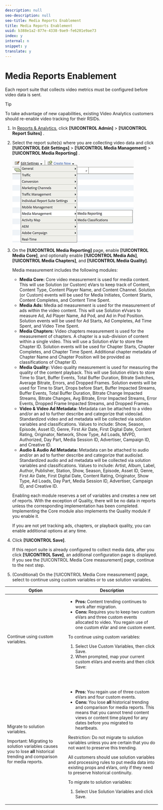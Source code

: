 ```yaml
---
description: null
seo-description: null
seo-title: Media Reports Enablement
title: Media Reports Enablement
uuid: b388e1a2-877e-4338-9ae9-fe6201e9ae73
index: y
internal: n
snippet: y
translate: y
---
```


# Media Reports Enablement

<a id="section_48B5830857DF4044BAF8E27DB0AB9D30"></a>

Each report suite that collects video metrics must be configured before video data is sent.

>[!TIP]
>
>To take advantage of new capabilities, existing Video Analytics customers should re-enable video tracking for their RSIDs.

1. In [Reports & Analytics](https://my.omniture.com/login/), click  **[!UICONTROL Admin]** > **[!UICONTROL Report Suites]** . 

1. Select the report suite(s) where you are collecting video data and click  **[!UICONTROL Edit Settings]** > **[!UICONTROL Media Management]** > **[!UICONTROL Media Reporting]** .

   <a id="fig_091C05FE4F064B8F81CC3A93C2AC04DF"></a>

   ![](assets/media-reporting.png) 

1. On the **[!UICONTROL Media Reporting]** page, enable **[!UICONTROL Media Core]**, and optionally enable **[!UICONTROL Media Ads]**, **[!UICONTROL Media Chapters]**, and **[!UICONTROL Media Quality]**.

   Media measurement includes the following modules:

    * **Media Core:** Core video measurement is used for media content. This will use Solution (or Custom) eVars to keep track of Content, Content Type, Content Player Name, and Content Channel. Solution (or Custom) events will be used for Media Initiates, Content Starts, Content Completes, and Content Time Spent. 
    * **Media Ads:** Media ad measurement is used for the measurement of ads within the video content. This will use Solution eVvars to measure Ad, Ad Player Name, Ad Pod, and Ad in Pod Position. Solution events will be used for Ad Starts, Ad Completes, Ad Time Spent, and Video Time Spent. 
    * **Media Chapters:** Video chapters measurement is used for the measurement of chapters. A chapter is a sub-division of content within a single video. This will use a Solution eVar to store the Chapter ID. Solution events will be used for Chapter Starts, Chapter Completes, and Chapter Time Spent. Additional chapter metadata of Chapter Name and Chapter Position will be provided as classifications of Chapter ID. 
    * **Media Quality:** Video quality measurement is used for measuring the quality of the content playback. This will use Solution eVars to store Time to Start, Buffer Events, Total Buffer Duration, Bitrate Switches, Average Bitrate, Errors, and Dropped Frames. Solution events will be used for Time to Start, Drops before Start, Buffer Impacted Streams, Buffer Events, Total Buffer Duration, Bitrate Change Impacted Streams, Bitrate Changes, Avg Bitrate, Error Impacted Streams, Error Events, Dropped Frame Impacted Streams, and Dropped Frames. 
    * **Video & Video Ad Metadata:** Metadata can be attached to a video and/or an ad to further describe and categorize that video/ad. Standardized video and ad metadata will be collected via solution variables and classifications. Values to include: Show, Season, Episode, Asset ID, Genre, First Air Date, First Digital Date, Content Rating, Originator, Network, Show Type, Ad Loads, MVPD, Authorized, Day Part, Media Session ID, Advertiser, Campaign ID, and Creative ID. 
    * **Audio & Audio Ad Metadata:** Metadata can be attached to audio and/or an ad to further describe and categorize that audio/ad. Standardized audio and ad metadata will be collected via solution variables and classifications. Values to include: Artist, Album, Label, Author, Publisher, Station, Show, Season, Episode, Asset ID, Genre, First Air Date, First Digital Date, Content Rating, Originator, Show Type, Ad Loads, Day Part, Media Session ID, Advertiser, Campaign ID, and Creative ID.

   Enabling each module reserves a set of variables and creates a new set of reports. With the exception of Quality, there will be no data in reports unless the corresponding implementation has been completed. Implementing the Core module also implements the Quality module if you enable it.

   If you are not yet tracking ads, chapters, or playback quality, you can enable additional options at any time. 

1. Click **[!UICONTROL Save]**.

   If this report suite is already configured to collect media data, after you click **[!UICONTROL Save]**, an additional configuration page is displayed. If you see the [!UICONTROL Media Core measurement] page, continue to the next step. 

1. (Conditional) On the [!UICONTROL Media Core measurement] page, select to continue using custom variables or to use solution variables. 

<table id="table_7F40EA3C30BC40AE9060E6FF0B7B96A1"> 
 <thead> 
  <tr> 
   <th colname="col1" class="entry"> Option </th> 
   <th colname="col2" class="entry"> Description </th> 
  </tr> 
 </thead>
 <tbody> 
  <tr> 
   <td colname="col1"> Continue using custom variables. </td> 
   <td colname="col2"> <p> 
     <ul id="ul_93BB179CF28647A3921A010CADD9BC24"> 
      <li id="li_312933504ED54588B9759ECD6AAE0C07"><b>Pros:</b> Content trending continues to work after migration. </li> 
      <li id="li_86C63BE419DA4E159A3620C2CFAC72A0"><b>Cons:</b> Requires you to keep two custom eVars and three custom events allocated to video. You regain use of one custom eVar and one custom event. </li> 
     </ul> </p> <p> To continue using custom variables: 
     <ol id="ol_A1532DCC43F34F6B9D079C1BF9590B64"> 
      <li id="li_803BCBDDE7864D5891E881F6EF040B1B">Select <span class="uicontrol"> Use Custom Variables</span>, then click <span class="uicontrol"> Save</span>. </li> 
      <li id="li_32802086E31649338A2B8B08BEB2D76F">When prompted, map your current custom eVars and events and then click <span class="uicontrol"> Save</span>: </li> 
     </ol></p> 
    <draft-comment author="kenny"> 
     <p> 
      <fig id="fig_A7234D33D2524621B0065399772F9DF1">  
      </fig><img placement="break" align="center" href="assets/video-mapping.png" id="image_952F10D91A124288B7732B5A1B8A24E5" width="300px" /> </p> 
    </draft-comment> </td> 
  </tr> 
  <tr> 
   <td colname="col1"> <p>Migrate to solution variables. </p> <p>Important: Migrating to solution variables causes you to lose <b>all</b> historical trending and comparison for media reports. </p> </td> 
   <td colname="col2"> <p> 
     <ul id="ul_0973C12221724A5796166D52EBFCAED6"> 
      <li id="li_8788A51AF06748DAB86D15AF4E3975FC"><b>Pros:</b> You regain use of three custom eVars and four custom events. </li> 
      <li id="li_87DC22857D2046A5A3F12B48B35DD799"><b>Cons:</b> You lose <b>all</b> historical trending and comparison for media reports. This means that you cannot trend content views or content time played for any dates before you migrated to heartbeats. </li> 
     </ul> <p>Restriction:  Do not migrate to solution variables unless you are certain that you do not want to preserve this trending. </p> </p> <p>All customers should use solution variables and processing rules to put media data into existing props and eVars, only if they need to preserve historical continuity. </p> <p> To migrate to solution variables: 
     <ol id="ol_00FCF0BA5A644C87ADEA35BE81A985A5"> 
      <li id="li_CEC859EB367845A688D857581490D493">Select <span class="uicontrol"> Use Solution Variables</span> and click <span class="uicontrol"> Save</span>. </li> 
     </ol></p> </td> 
  </tr> 
 </tbody> 
</table>

